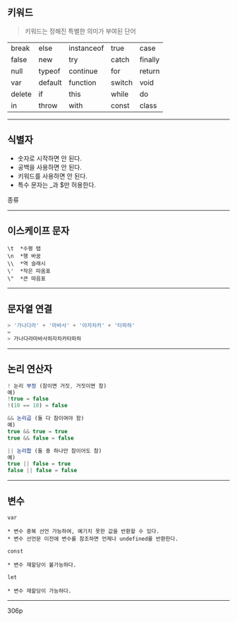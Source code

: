 ## 키워드

> 키워드는 정해진 특별한 의미가 부여된 단어

|  |  |  |  |  |
| -- | -- | -- | -- | -- | 
| break | else | instanceof | true | case
| false | new | try | catch | finally |
|null | typeof | continue | for | return |
| var | default | function | switch | void |
| delete | if | this | while | do |
| in | throw | with | const | class |

---

## 식별자

* 숫자로 시작하면 안 된다.
* 공백을 사용하면 안 된다.
* 키워드를 사용하면 안 된다.
* 특수 문자는 _과 $만 허용한다.

종류


---

## 이스케이프 문자

```
\t  *수평 탭     
\n  *행 바꿈
\\  *역 슬래시
\'  *작은 따옴표
\"  *큰 따음표
```

---

## 문자열 연결

```javascript
> '가나다라' + '마바사' + '아자차카' + '타파하'
=
> 가나다라마바사하자차카타파하 
```

---

## 논리 연산자
```javascript
! 논리 부정 (참이면 거짓, 거짓이면 참)
예)
!true = false
!(10 == 10) = false

&& 논리곱 (둘 다 참이여야 함)
예)
true && true = true
true && false = false

|| 논리합 (둘 중 하나만 참이어도 참)
예)
true || false = true
false || false = false
```

---

## 변수

```
var

* 변수 중복 선언 가능하여, 예기치 못한 값을 반환할 수 있다.
* 변수 선언문 이전에 변수를 참조하면 언제나 undefined를 반환한다.
```

```
const

* 변수 재할당이 불가능하다.
```

```
let

* 변수 재할당이 가능하다.
```

---

306p


